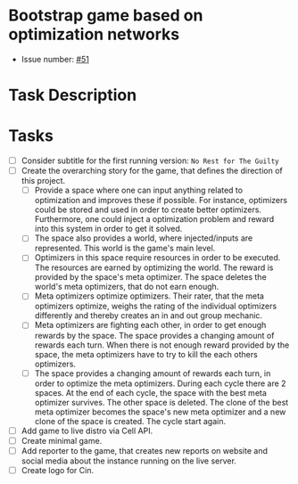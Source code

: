 # Bootstrap game based on optimization networks
* Issue number: [\#51](https://codeberg.org/splitcells-net/net.splitcells.network.community/issues/51)
# Task Description
# Tasks
* [ ] Consider subtitle for the first running version: `No Rest for The Guilty`
* [ ] Create the overarching story for the game, that defines the direction of this project.
    * [ ] Provide a space where one can input anything related to optimization and improves these if possible.
      For instance, optimizers could be stored and used in order to create better optimizers.
      Furthermore, one could inject a optimization problem and reward into this system in order to get it solved.
    * [ ] The space also provides a world, where injected/inputs are represented.
      This world is the game's main level.
    * [ ] Optimizers in this space require resources in order to be executed.
      The resources are earned by optimizing the world.
      The reward is provided by the space's meta optimizer.
      The space deletes the world's meta optimizers, that do not earn enough.
    * [ ] Meta optimizers optimize optimizers. Their rater, that the meta optimizers optimize,
      weighs the rating of the individual optimizers differently and thereby creates an in and out group mechanic.
    * [ ] Meta optimizers are fighting each other, in order to get enough rewards by the space.
      The space provides a changing amount of rewards each turn.
      When there is not enough reward provided by the space, the meta optimizers have to try to kill the each others optimizers.
    * [ ] The space provides a changing amount of rewards each turn, in order to optimize the meta optimizers.
      During each cycle there are 2 spaces.
      At the end of each cycle, the space with the best meta optimizer survives.
      The other space is deleted.
      The clone of the best meta optimizer becomes the space's new meta optimizer and a new clone of the space is created.
      The cycle start again.
* [ ] Add game to live distro via Cell API.
* [ ] Create minimal game.
* [ ] Add reporter to the game, that creates new reports on website and social media about the instance running on the live server.
* [ ] Create logo for Cin.